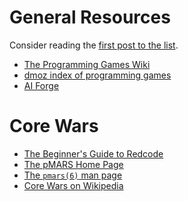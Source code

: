 
# General Resources

Consider reading the [first post to the
list](http://www.listbox.com/member/archive/227045/2013/07/entry/8:9/20130702114134:DE6ABC50-E32D-11E2-9DB8-C07CA8FBD180/).

* [The Programming Games Wiki](http://programminggames.org/)
* [dmoz index of programming games](http://www.dmoz.org/Games/Video_Games/Simulation/Programming_Games/)
* [AI Forge](http://www.aiforge.net/game-links.htm)

# Core Wars

* [The Beginner's Guide to Redcode](http://vyznev.net/corewar/guide.html)
* [The pMARS Home Page](http://corewar.co.uk/pmars/)
* [The `pmars(6)` man page](http://beej.us/pizza/koth/pmars.txt)
* [Core Wars on Wikipedia](http://en.wikipedia.org/wiki/Core_War)
